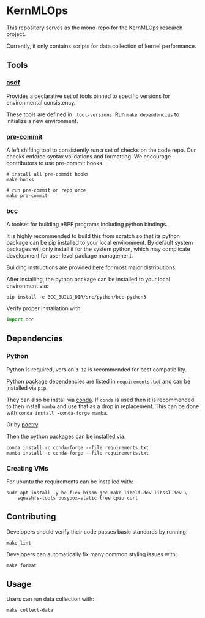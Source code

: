 # KernMLOps

This repository serves as the mono-repo for the KernMLOps research project.

Currently, it only contains scripts for data collection of kernel performance.

## Tools

### [asdf](https://asdf-vm.com)

Provides a declarative set of tools pinned to
specific versions for environmental consistency.

These tools are defined in `.tool-versions`.
Run `make dependencies` to initialize a new environment.

### [pre-commit](https://pre-commit.com)

A left shifting tool to consistently run a set of checks on the code repo.
Our checks enforce syntax validations and formatting.
We encourage contributors to use pre-commit hooks.

```shell
# install all pre-commit hooks
make hooks

# run pre-commit on repo once
make pre-commit
```

### [bcc](https://github.com/iovisor/bcc)

A toolset for building eBPF programs including python bindings.

It is highly recommended to build this from scratch so that its python package
can be pip installed to your local environment.  By default system packages will
only install it for the system python, which may complicate development for user
level package management.

Building instructions are provided [here](https://github.com/iovisor/bcc/blob/master/INSTALL.md#source)
for most major distributions.

After installing, the python package can be installed to your local environment via:

```shell
pip install -e BCC_BUILD_DIR/src/python/bcc-python3
```

Verify proper installation with:

```python
import bcc
```

## Dependencies

### Python

Python is required, version `3.12` is recommended for best compatibility.

Python package dependencies are listed in `requirements.txt` and can be
installed via `pip`.

They can also be install via [conda](https://docs.anaconda.com/miniconda/miniconda-install/).
If `conda` is used then it is recommended to then install `mamba` and use
that as a drop in replacement.
This can be done with `conda install -conda-forge mamba`.

Or by [poetry](https://python-poetry.org/docs/).

Then the python packages can be installed via:

```shell
conda install -c conda-forge --file requirements.txt
mamba install -c conda-forge --file requirements.txt
```

### Creating VMs

For ubuntu the requirements can be installed with:

```shell
sudo apt install -y bc flex bison gcc make libelf-dev libssl-dev \
    squashfs-tools busybox-static tree cpio curl
```

## Contributing

Developers should verify their code passes basic standards by running:

```shell
make lint
```

Developers can automatically fix many common styling issues with:

```shell
make format
```

## Usage

Users can run data collection with:

```shell
make collect-data
```
